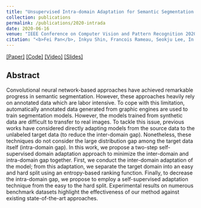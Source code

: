 ```yaml
---
title: "Unsupervised Intra-domain Adaptation for Semantic Segmentation through Self-Supervision"
collection: publications
permalink: /publications/2020-intrada
date: 2020-06-16
venue: "IEEE Conference on Computer Vision and Pattern Recognition 2020 (CVPR 2020)"
citation: "<b>Fei Pan</b>, Inkyu Shin, Francois Rameau, Seokju Lee, In So Kweon. <i>IEEE Conference on Computer Vision and Pattern Recognition 2020</i>. <b>CVPR 2020</b>."
---
```


[[Paper]](https://arxiv.org/pdf/2004.07703.pdf)  [[Code]](https://github.com/feipan664/IntraDA.git)   [[Video]](https://youtu.be/x1KLka4iQlo)   [[Slides]](https://1drv.ms/b/s!AthTAwNfTh-YhEAPV6h2flEiMQWJ?e=pSqDkO) 

## Abstract
Convolutional neural network-based approaches have achieved remarkable progress in semantic segmentation. However, these approaches heavily rely on annotated data which are labor intensive. To cope with this limitation, automatically annotated data generated from graphic engines are used to train segmentation models. However, the models trained from synthetic data are difficult to transfer to real images. To tackle this issue, previous works have considered directly adapting models from the source data to the unlabeled target data (to reduce the inter-domain gap). Nonetheless, these techniques do not consider the large distribution gap among the target data itself (intra-domain gap). In this work, we propose a two-step self-supervised domain adaptation approach to minimize the inter-domain and intra-domain gap together. First, we conduct the inter-domain adaptation of the model; from this adaptation, we separate the target domain into an easy and hard split using an entropy-based ranking function. Finally, to decrease the intra-domain gap, we propose to employ a self-supervised adaptation technique from the easy to the hard split. Experimental results on numerous benchmark datasets highlight the effectiveness of our method against existing state-of-the-art approaches.